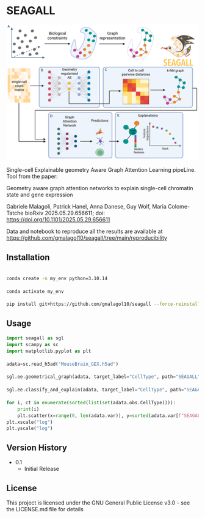 # SEAGALL

![alt text](https://github.com/gmalagol10/seagall/blob/main/seagall/GnnFig1.png?raw=true)


Single-cell Explainable geometry Aware Graph Attention Learning pipeLine. Tool from the paper:

Geometry aware graph attention networks to explain single-cell chromatin state and gene expression

Gabriele Malagoli, Patrick Hanel, Anna Danese, Guy Wolf, Maria Colome-Tatche
bioRxiv 2025.05.29.656611; doi: https://doi.org/10.1101/2025.05.29.656611

Data and notebook to reproduce all the results are available at https://github.com/gmalagol10/seagall/tree/main/reproducibility
## Installation

```bash

conda create -n my_env python=3.10.14

conda activate my_env

pip install git+https://github.com/gmalagol10/seagall --force-reinstall --upgrade --no-deps
```

## Usage

```python
import seagall as sgl
import scanpy as sc
import matplotlib.pyplot as plt

adata=sc.read_h5ad("MouseBrain_GEX.h5ad")

sgl.ee.geometrical_graph(adata, target_label="CellType", path="SEAGALL")

sgl.ee.classify_and_explain(adata, target_label="CellType", path="SEAGALL", hypopt=0.25)

for i, ct in enumerate(sorted(list(set(adata.obs.CellType)))):
    print(i)
    plt.scatter(x=range(0, len(adata.var)), y=sorted(adata.var[f"SEAGALL_Importance_for_{ct}"])[::-1], c=colors_to_use_bright[i])
plt.xscale("log")
plt.yscale("log")
```


## Version History

* 0.1
    * Initial Release


## License

This project is licensed under the GNU General Public License v3.0 - see the LICENSE.md file for details


